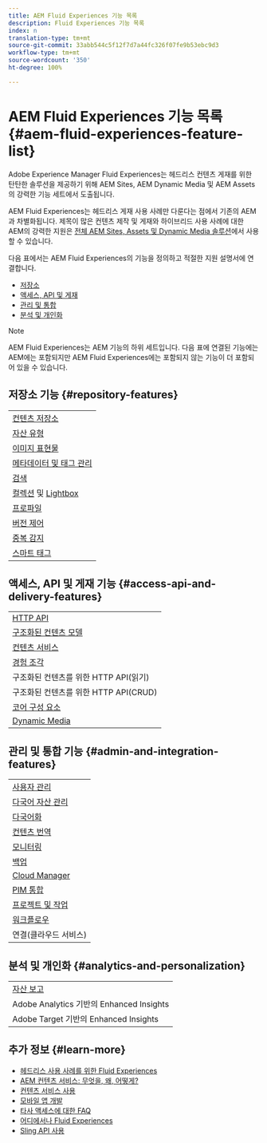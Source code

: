 ```yaml
---
title: AEM Fluid Experiences 기능 목록
description: Fluid Experiences 기능 목록
index: n
translation-type: tm+mt
source-git-commit: 33abb544c5f12f7d7a44fc326f07fe9b53ebc9d3
workflow-type: tm+mt
source-wordcount: '350'
ht-degree: 100%

---
```



# AEM Fluid Experiences 기능 목록{#aem-fluid-experiences-feature-list}

Adobe Experience Manager Fluid Experiences는 헤드리스 컨텐츠 게재를 위한 탄탄한 솔루션을 제공하기 위해 AEM Sites, AEM Dynamic Media 및 AEM Assets의 강력한 기능 세트에서 도출됩니다.

AEM Fluid Experiences는 헤드리스 게재 사용 사례만 다룬다는 점에서 기존의 AEM과 차별화됩니다. 제목이 많은 컨텐츠 제작 및 게재와 하이브리드 사용 사례에 대한 AEM의 강력한 지원은 [전체 AEM Sites, Assets 및 Dynamic Media 솔루션](https://docs.adobe.com/content/help/ko-KR/experience-manager-65/user-guide/home.html)에서 사용할 수 있습니다.

다음 표에서는 AEM Fluid Experiences의 기능을 정의하고 적절한 지원 설명서에 연결합니다.

* [저장소](#repository-features)
* [액세스, API 및 게재](#access-api-and-delivery-features)
* [관리 및 통합](#admin-and-integration-features)
* [분석 및 개인화](#analytics-and-personalization)

>[!NOTE]
>
>AEM Fluid Experiences는 AEM 기능의 하위 세트입니다. 다음 표에 연결된 기능에는 AEM에는 포함되지만 AEM Fluid Experiences에는 포함되지 않는 기능이 더 포함되어 있을 수 있습니다.

## 저장소 기능 {#repository-features}

|  |
|---|
| [컨텐츠 저장소](/help/assets/manage-assets.md) |
| [자산 유형](/help/assets/assets-formats.md) |
| [이미지 표현물](/help/assets/image-presets.md) |
| [메타데이터 및 태그 관리](/help/assets/metadata.md) |
| [검색](/help/assets/manage-assets.md) |
| [컬렉션](/help/assets/manage-assets.md) 및 [Lightbox](/help/assets/light-box.md) |
| [프로파일](/help/assets/processing-profiles.md) |
| [버전 제어](/help/assets/manage-assets.md) |
| [중복 감지](/help/assets/duplicate-detection.md) |
| [스마트 태그](/help/assets/enhanced-smart-tags.md) |

## 액세스, API 및 게재 기능 {#access-api-and-delivery-features}

|  |
|---|
| [HTTP API](/help/assets/mac-api-assets.md) |
| [구조화된 컨텐츠 모델](/help/assets/content-fragments/content-fragments.md) |
| [컨텐츠 서비스](https://helpx.adobe.com/kr/experience-manager/kt/sites/using/content-services-tutorial-use.html) |
| [경험 조각](/help/sites-authoring/experience-fragments.md) |
| 구조화된 컨텐츠를 위한 HTTP API(읽기) |
| 구조화된 컨텐츠를 위한 HTTP API(CRUD) |
| [코어 구성 요소](https://docs.adobe.com/content/help/ko-KR/experience-manager-core-components/using/introduction.html) |
| [Dynamic Media](/help/assets/dynamic-media.md) |

## 관리 및 통합 기능 {#admin-and-integration-features}

|  |
|---|
| [사용자 관리](/help/sites-administering/user-group-ac-admin.md) |
| [다국어 자산 관리](/help/assets/multilingual-assets.md) |
| [다국어화](/help/sites-developing/i18n.md) |
| [컨텐츠 번역](/help/sites-administering/translation.md) |
| [모니터링](/help/sites-deploying/monitoring-and-maintaining.md) |
| [백업](/help/sites-administering/backup-and-restore.md) |
| [Cloud Manager](https://docs.adobe.com/content/help/ko-KR/experience-manager-cloud-manager/using/introduction-to-cloud-manager.html) |
| [PIM 통합](/help/sites-authoring/managing-product-information.md) |
| [프로젝트 및 작업](/help/sites-authoring/projects.md) |
| [워크플로우](/help/sites-administering/workflows-starting.md) |
| 연결(클라우드 서비스) |

## 분석 및 개인화 {#analytics-and-personalization}

|  |
|---|
| [자산 보고](/help/assets/asset-reports.md) |
| Adobe Analytics 기반의 Enhanced Insights |
| Adobe Target 기반의 Enhanced Insights |

## 추가 정보 {#learn-more}

* [헤드리스 사용 사례를 위한 Fluid Experiences](https://helpx.adobe.com/kr/experience-manager/kt/eseminars/gems/aem-headless-usecases.html)
* [AEM 컨텐츠 서비스: 무엇을, 왜, 어떻게?](https://helpx.adobe.com/kr/experience-manager/kt/eseminars/ask-the-expert/aem-content-services.html)
* [컨텐츠 서비스 사용](https://helpx.adobe.com/kr/experience-manager/kt/sites/using/structured-fragments-content-services-feature-video-use.html)
* [모바일 앱 개발](https://docs.adobe.com/content/help/ko-KR/experience-manager-64/mobile/developing/developing-content-services.html)
* [타사 액세스에 대한 FAQ](https://helpx.adobe.com/kr/experience-manager/kt/sites/using/content-services-tutorial-use/part7.html)
* [어디에서나 Fluid Experiences](https://helpx.adobe.com/kr/experience-manager/using/using-sling-apis.html)
* [Sling API 사용](https://helpx.adobe.com/experience-manager/using/using-sling-apis.html)
